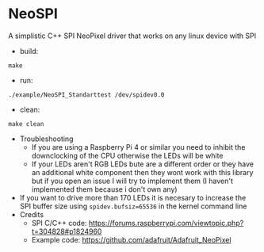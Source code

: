 # NeoSPI
A simplistic C++ SPI NeoPixel driver that works on any linux device with SPI

- build:
```
make
```
- run:
```
./example/NeoSPI_Standarttest /dev/spidev0.0
```
- clean:
```
make clean
```
- Troubleshooting
  	- If you are using a Raspberry Pi 4 or similar you need to inhibit the downclocking of the CPU otherwise the LEDs will be white
  	- If your LEDs aren't RGB LEDs bute are a different order or they have an additional white component then they wont work with this library but if you open an issue I will try to implement them (I haven't implemented them because i don't own any)
- If you want to drive more than 170 LEDs it is necesary to increase the SPI buffer size using ```spidev.bufsiz=65536``` in the kernel command line
- Credits
	- SPI C/C++ code: https://forums.raspberrypi.com/viewtopic.php?t=304828#p1824960
	- Example code: https://github.com/adafruit/Adafruit_NeoPixel
